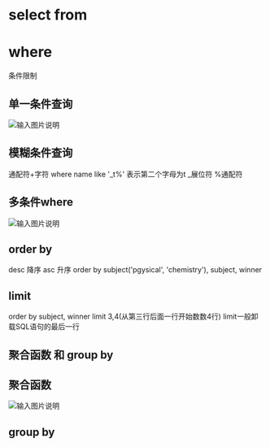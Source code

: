 # select from

# where
条件限制
## 单一条件查询
![输入图片说明](/imgs/2025-09-03/99J6KfUBC2CQfbyg.png)

## 模糊条件查询
通配符+字符
where name like '_t%'
表示第二个字母为t
_展位符 %通配符

## 多条件where
![输入图片说明](/imgs/2025-09-03/XJadPgsXhyd2n4zx.png)

## order by
desc 降序
asc 升序
order by subject('pgysical', 'chemistry'), subject, winner

## limit

order by subject, winner
limit 3,4(从第三行后面一行开始数数4行)
limit一般卸载SQL语句的最后一行

## 聚合函数 和 group by

## 聚合函数
![输入图片说明](/imgs/2025-09-03/zak0VD7BHlYmw1wp.png)

## group by
<!--stackedit_data:
eyJoaXN0b3J5IjpbODY2MjU1NzMyLDkzODU3MzQzNSwyMTQ2OD
IxMTI1LC0xNTUyMjUyODAwLC0yNzkwMzU3MjksMjk0MTE5Mjk3
LDQ0MDkwNTYxOV19
-->